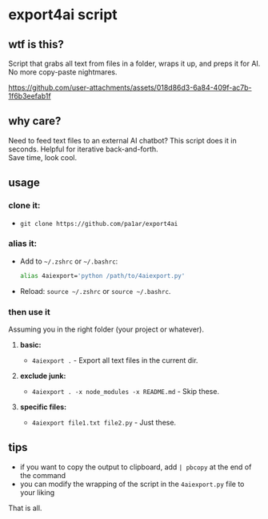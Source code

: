 # export4ai script

## wtf is this?

Script that grabs all text from files in a folder, wraps it up, and preps it for AI. No more copy-paste nightmares.

https://github.com/user-attachments/assets/018d86d3-6a84-409f-ac7b-1f6b3eefab1f

## why care?

Need to feed text files to an external AI chatbot? This script does it in seconds. Helpful for iterative back-and-forth.  
Save time, look cool.

## usage

### **clone it:**
   - `git clone https://github.com/pa1ar/export4ai`

### **alias it:**
   - Add to `~/.zshrc` or `~/.bashrc`:
     ```bash
     alias 4aiexport='python /path/to/4aiexport.py'
     ```
   - Reload: `source ~/.zshrc` or `source ~/.bashrc`.

### **then use it**

Assuming you in the right folder (your project or whatever).

1. **basic:**
   - `4aiexport .` - Export all text files in the current dir.

2. **exclude junk:**
   - `4aiexport . -x node_modules -x README.md` - Skip these.

3. **specific files:**
   - `4aiexport file1.txt file2.py` - Just these.

## **tips**

- if you want to copy the output to clipboard, add `| pbcopy` at the end of the command
- you can modify the wrapping of the script in the `4aiexport.py` file to your liking 

That is all.
